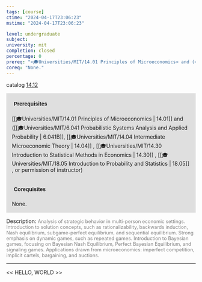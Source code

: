 ```yaml
---
tags: [course]
ctime: "2024-04-17T23:06:23"
mstime: "2024-04-17T23:06:23"

level: undergraduate
subject: 
university: mit
completion: closed
percentage: 0
prereq: "<🎓Universities/MIT/14.01 Principles of Microeconomics> and (<🎓Universities/MIT/6.041 Probabilistic Systems Analysis and Applied Probability>, <🎓Universities/MIT/14.04 Intermediate Microeconomic Theory> , <🎓Universities/MIT/14.30 Introduction to Statistical Methods in Economics> , <🎓Universities/MIT/18.05 Introduction to Probability and Statistics> , or permission of instructor)"
coreq: "None."
---
```


catalog [14.12](http://student.mit.edu/catalog/m14a.html#14.12)

<span style="display: block; padding: 15px; background-color: rgb(100, 100, 100, 0.2);"><font id="m_prereq900_0" style="display: block; font-family: Arial, sans-serif; font-weight: bold; padding: 5px">Prerequisites</font><br><span id="prereq900_0">[[🎓Universities/MIT/14.01 Principles of Microeconomics | 14.01]] and ([[🎓Universities/MIT/6.041 Probabilistic Systems Analysis and Applied Probability | 6.041B]], [[🎓Universities/MIT/14.04 Intermediate Microeconomic Theory | 14.04]] , [[🎓Universities/MIT/14.30 Introduction to Statistical Methods in Economics | 14.30]] , [[🎓Universities/MIT/18.05 Introduction to Probability and Statistics | 18.05]] , or permission of instructor)</span></span>
<span style="display: block; padding: 15px; background-color: rgb(100, 100, 100, 0.2);"><font id="m_coreq900_0" style="display: block; font-family: Arial, sans-serif; font-weight: bold; padding: 5px">Corequisites</font><br><span id="coreq900_0">None.</span></span>

<font style="">Description:</font>
<font style="color: grey; font-size: 0.8rem;">Analysis of strategic behavior in multi-person economic settings. Introduction to solution concepts, such as rationalizability, backwards induction, Nash equilibrium, subgame-perfect equilibrium, and sequential equilibrium. Strong emphasis on dynamic games, such as repeated games. Introduction to Bayesian games, focusing on Bayesian Nash Equilibrium, Perfect Bayesian Equilibrium, and signaling games. Applications drawn from microeconomics: imperfect competition, implicit cartels, bargaining, and auctions.</font>



---

<< HELLO, WORLD >>
